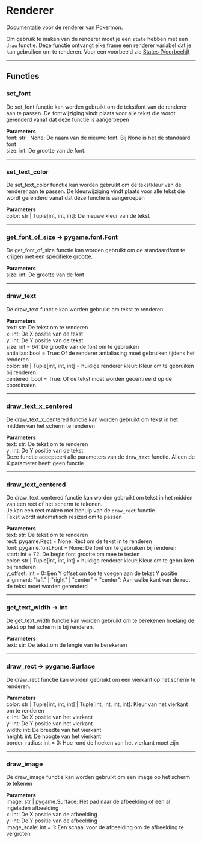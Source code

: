 # Renderer
Documentatie voor de renderer van Pokermon.

Om gebruik te maken van de renderer moet je een `state` hebben met een `draw` functie.
Deze functie ontvangt elke frame een renderer variabel dat je kan gebruiken om te renderen.
Voor een voorbeeld zie [States (Voorbeeld)](states.md#voorbeeld-state)

---

## Functies

### set_font
De set_font functie kan worden gebruikt om de tekstfont van de renderer aan te passen.
De fontwijziging vindt plaats voor alle tekst die wordt gerenderd vanaf dat deze functie is aangeroepen

**Parameters**
<br>
font: str | None: De naam van de nieuwe font. Bij None is het de standaard font
<br>
size: int: De grootte van de font.

---

### set_text_color
De set_text_color functie kan worden gebruikt om de tekstkleur van de renderer aan te passen.
De kleurwijziging vindt plaats voor alle tekst die wordt gerenderd vanaf dat deze functie is aangeroepen

**Parameters**
<br>
color: str | Tuple[int, int, int]: De nieuwe kleur van de tekst

---

### get_font_of_size -> pygame.font.Font
De get_font_of_size functie kan worden gebruikt om de standaardfont te krijgen met een specifieke grootte.

**Parameters**
<br>
size: int: De grootte van de font

---

### draw_text
De draw_text functie kan worden gebruikt om tekst te renderen.

**Parameters**
<br>
text: str: De tekst om te renderen
<br>
x: int: De X positie van de tekst
<br>
y: int: De Y positie van de tekst
<br>
size: int = 64: De grootte van de font om te gebruiken
<br>
antialias: bool = True: Of de renderer antialiasing moet gebruiken tijdens het renderen
<br>
color: str | Tuple[int, int, int] = huidige renderer kleur: Kleur om te gebruiken bij renderen
<br>
centered: bool = True: Of de tekst moet worden gecentreerd op de coordinaten

---

### draw_text_x_centered
De draw_text_x_centered functie kan worden gebruikt om tekst in het midden van het scherm te renderen

**Parameters**
<br>
text: str: De tekst om te renderen
<br>
y: int: De Y positie van de tekst
<br>
Deze functie accepteert alle parameters van de `draw_text` functie. Alleen de X parameter heeft geen functie

---

### draw_text_centered
De draw_text_centered functie kan worden gebruikt om tekst in het midden van een rect of het scherm te tekenen.
<br>
Je kan een rect maken met behulp van de `draw_rect` functie
<br>
Tekst wordt automatisch resized om te passen

**Parameters**
<br>
text: str: De tekst om te renderen
<br>
rect: pygame.Rect = None: Rect om de tekst in te renderen
<br>
font: pygame.font.Font = None: De font om te gebruiken bij renderen
<br>
start: int = 72: De begin font grootte om mee te testen
<br>
color: str | Tuple[int, int, int] = huidige renderer kleur: Kleur om te gebruiken bij renderen
<br>
y_offset: int = 0: Een Y offset om toe te voegen aan de tekst Y positie
<br>
alignment: "left" | "right" | "center" = "center": Aan welke kant van de rect de tekst moet worden gerenderd

---

### get_text_width -> int
De get_text_width functie kan worden gebruikt om te berekenen hoelang de tekst op het scherm is bij renderen.

**Parameters**
<br>
text: str: De tekst om de lengte van te berekenen

---

### draw_rect -> pygame.Surface
De draw_rect functie kan worden gebruikt om een vierkant op het scherm te renderen.

**Parameters**
<br>
color: str | Tuple[int, int, int] | Tuple[int, int, int, int]: Kleur van het vierkant om te renderen
<br>
x: int: De X positie van het vierkant
<br>
y: int: De Y positie van het vierkant
<br>
width: int: De breedte van het vierkant
<br>
height: int: De hoogte van het vierkant
<br>
border_radius: int = 0: Hoe rond de hoeken van het vierkant moet zijn

---

### draw_image
De draw_image functie kan worden gebruikt om een image op het scherm te tekenen

**Parameters**
<br>
image: str | pygame.Surface: Het pad naar de afbeelding of een al ingeladen afbeelding
<br>
x: int: De X positie van de afbeelding
<br>
y: int: De Y positie van de afbeelding
<br>
image_scale: int = 1: Een schaal voor de afbeelding om de afbeelding te vergroten
